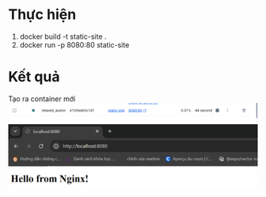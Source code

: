 # Thực hiện
1.  docker build -t static-site .
2.  docker run -p 8080:80 static-site
# Kết quả
Tạo ra container mới
![alt text](image-1.png)
![alt text](image.png)